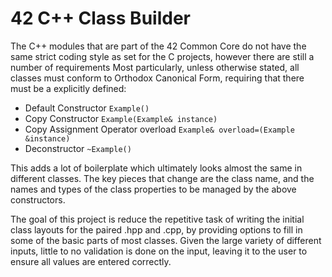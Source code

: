 # 42 C++ Class Builder
The C++ modules that are part of the 42 Common Core do not have the same strict coding style as set for the C projects, however there are still a number of requirements
Most particularly, unless otherwise stated, all classes must conform to Orthodox Canonical Form, requiring that there must be a explicitly defined:
- Default Constructor ``Example()``
- Copy Constructor ``Example(Example& instance)``
- Copy Assignment Operator overload ``Example& overload=(Example &instance)``
- Deconstructor ``~Example()``

This adds a lot of boilerplate which ultimately looks almost the same in different classes. The key pieces that change are the class name, and the names and types of the class properties to be managed by the above constructors.

The goal of this project is reduce the repetitive task of writing the initial class layouts for the paired .hpp and .cpp, by providing options to fill in some of the basic parts of most classes.
Given the large variety of different inputs, little to no validation is done on the input, leaving it to the user to ensure all values are entered correctly.
